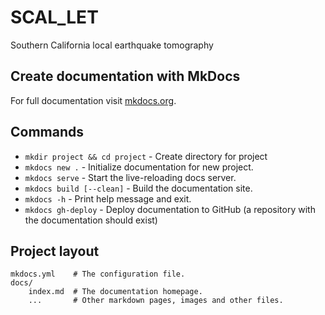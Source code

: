 # SCAL_LET
Southern California local earthquake tomography

## Create documentation with MkDocs

For full documentation visit [mkdocs.org](https://www.mkdocs.org).

## Commands

* `mkdir project && cd project` - Create directory for project
* `mkdocs new .` - Initialize documentation for new project.
* `mkdocs serve` - Start the live-reloading docs server.
* `mkdocs build [--clean]` - Build the documentation site.
* `mkdocs -h` - Print help message and exit.
* `mkdocs gh-deploy` - Deploy documentation to GitHub
   (a repository with the documentation should exist)

## Project layout

    mkdocs.yml    # The configuration file.
    docs/
        index.md  # The documentation homepage.
        ...       # Other markdown pages, images and other files.
